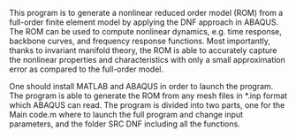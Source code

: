 This program is to generate a nonlinear reduced order model (ROM) from a full-order finite element
model by applying the DNF approach in ABAQUS. The ROM can be used to compute nonlinear dynamics, e.g. time
response, backbone curves, and frequency response functions. Most importantly, thanks to invariant manifold theory, the
ROM is able to accurately capture the nonlinear properties and characteristics with only a small approximation error as
compared to the full-order model.

One should install MATLAB and ABAQUS in order to launch the program. The program is able to generate the
ROM from any mesh files in *.inp format which ABAQUS can read. The program is divided into two parts, one for the
Main code.m where to launch the full program and change input parameters, and the folder SRC DNF including all the
functions.
